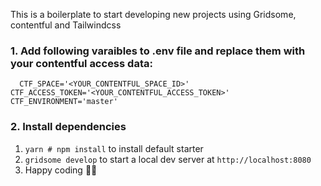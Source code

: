 This is a boilerplate to start developing new projects using Gridsome, contentful and Tailwindcss

### 1. Add following varaibles to .env file and replace them with your contentful access data:
`  
CTF_SPACE='<YOUR_CONTENTFUL_SPACE_ID>'  
CTF_ACCESS_TOKEN='<YOUR_CONTENTFUL_ACCESS_TOKEN>'  
CTF_ENVIRONMENT='master'
  `

### 2. Install dependencies

1. `yarn # npm install` to install default starter
2. `gridsome develop` to start a local dev server at `http://localhost:8080`
3. Happy coding 🎉🙌
